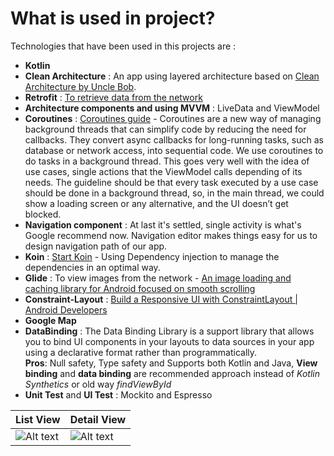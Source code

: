 # What is used in project?
Technologies that have been used in this projects are :

- **Kotlin**
- **Clean Architecture** : An app using layered architecture based on [Clean Architecture by Uncle Bob](http://blog.cleancoder.com/uncle-bob/2012/08/13/the-clean-architecture.html).
- **Retrofit** : [To retrieve data from the network](https://github.com/square/retrofit)
- **Architecture components and using MVVM** : LiveData and ViewModel
- **Coroutines** : [Coroutines guide](https://kotlinlang.org/docs/coroutines-guide.html) - Coroutines are a new way of managing background threads that can simplify code by reducing the need for callbacks. They convert async callbacks for long-running tasks, such as database or network access, into sequential code. We use coroutines to do tasks in a background thread. This goes very well with the idea of use cases, single actions that the ViewModel calls depending of its needs. The guideline should be that every task executed by a use case should be done in a background thread, so, in the main thread, we could show a loading screen or any alternative, and the UI doesn’t get blocked.
- **Navigation component** : At last it's settled, single activity is what's Google recommend now. Navigation editor makes things easy for us to design navigation path of our app.
- **Koin** : [Start Koin](https://insert-koin.io/) - Using Dependency injection to manage the dependencies in an optimal way.
- **Glide** : To view images from the network - [An image loading and caching library for Android focused on smooth scrolling](https://github.com/bumptech/glide)
- **Constraint-Layout** : [Build a Responsive UI with ConstraintLayout | Android Developers](https://developer.android.com/training/constraint-layout/index.html)
- **Google Map**
- **DataBinding** : The Data Binding Library is a support library that allows you to bind UI components in your layouts to data sources in your app using a declarative format rather than programmatically.
 </br>**Pros**: Null safety, Type safety and Supports both Kotlin and Java, **View binding** and **data binding** are recommended approach instead of *Kotlin Synthetics* or old way *findViewById*
- **Unit Test** and **UI Test** : Mockito and Espresso 





 List View | Detail View 
 ------------- | ------------- 
 ![Alt text](https://monosnap.com/image/CJ0gOwglhn6WheOHOMhDYOBYoragZJ) | ![Alt text](https://monosnap.com/image/YfuA2llQYjKgPkx6dVDd0IbTNGNJmv) 
